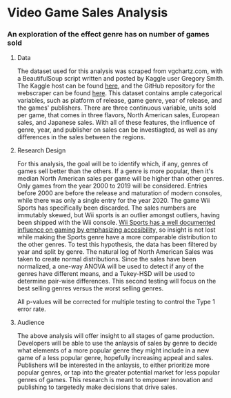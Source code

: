 # Video Game Sales Analysis

### An exploration of the effect genre has on number of games sold

1. Data 

	The dataset used for this analysis was scraped from vgchartz.com, with a BeautifulSoup script written and posted by Kaggle user Gregory Smith. The Kaggle host can be found [here](https://www.kaggle.com/gregorut/videogamesales), and the GitHub repository for the webscraper can be found [here](https://github.com/GregorUT/vgchartzScrape). This dataset contains ample categorical variables, such as platform of release, game genre, year of release, and the games' publishers. There are three continuous variable, units sold per game, that comes in three flavors, North American sales, European sales, and Japanese sales. With all of these features, the influence of genre, year, and publisher on sales can be investiagted, as well as any differences in the sales between the regions. 
	
2. Research Design
	
	For this analysis, the goal will be to identify which, if any, genres of games sell better than the others. If a genre is more popular, then it's median North American sales per game will be higher than other genres. Only games from the year 2000 to 2019 will be considered. Entries before 2000 are before the release and maturation of modern consoles, while there was only a single entry for the year 2020. The game Wii Sports has specifically been discarded. The sales numbers are immutably skewed, but Wii sports is an outlier amongst outliers, having been shipped with the Wii console. [Wii Sports has a well documented influence on gaming by emphasizing accesibility,](https://www.gamespot.com/articles/the-most-influential-games-of-the-21st-century-wii/1100-6466810/#:~:text=Like%20the%20Wii%2C%20it%20focused,the%20industry%20would%20approach%20accessibility.) so insight is not lost while making the Sports genre have a more comparable distribution to the other genres. To test this hypothesis, the data has been filtered by year and split by genre. The natural log of North American Sales was taken to create normal distributions. Since the sales have been normalized, a one-way ANOVA will be used to detect if any of the genres have different means, and a Tukey-HSD will be used to determine pair-wise differences. This second testing will focus on the best selling genres versus the worst selling genres.

	All p-values will be corrected for multiple testing to control the Type 1 error rate.
	
3. Audience
	
	The above analysis will offer insight to all stages of game production. Developers will be able to use the anlaysis of sales by genre to decide what elements of a more popular genre they might include in a new game of a less popular genre, hopefully increasing appeal and sales. Publishers will be interested in the anlaysis, to either prioritize more popular genres, or tap into the greater potential market for less popular genres of games. This research is meant to empower innovation and publishing to targetedly make decisions that drive sales.
